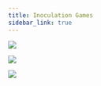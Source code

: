```yaml
---
title: Inoculation Games
sidebar_link: true
---
```

<p><a href = "https://www.goviralgame.com/en?gclid=Cj0KCQiA0eOPBhCGARIsAFIwTs6TVo6lF-P0WRmRFqnsoNEHVno-pguxo3QQl9IomU0zU9MDcFSvAaMaAlfgEALw_wcB">
<img src = "{{site.url}}/assets/img/go-viral.png"> 
</a>


</p>

<p><a href = "https://www.getbadnews.com/#intro">
<img src = "{{site.url}}/assets/img/bad-news.png"> 
</a>
</p>

<p><a href = "https://whatsapp.aboutbadnews.com/#/intro">
<img src = "{{site.url}}/assets/img/join-this-group.png"> 
</a>
</p>